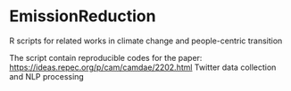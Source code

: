 # EmissionReduction
R scripts for related works in climate change and people-centric transition

The script contain reproducible codes for the paper: https://ideas.repec.org/p/cam/camdae/2202.html 
Twitter data collection and NLP processing
